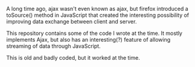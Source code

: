 A long time ago, ajax wasn't even known as ajax, but firefox introduced a toSource() method in JavaScript that created the interesting possibility of improving data exchange between client and server.

This repository contains some of the code I wrote at the time. It mostly implements Ajax, but also has an interesting(?) feature of allowing streaming of data through JavaScript.

This is old and badly coded, but it worked at the time.
